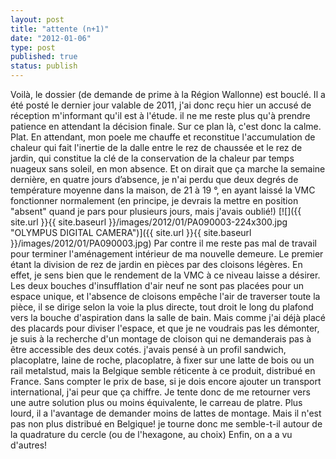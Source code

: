 ```yaml
---
layout: post
title: "attente (n+1)"
date: "2012-01-06"
type: post
published: true
status: publish
---
```


Voilà, le dossier (de demande de prime à la Région Wallonne) est bouclé. Il a été posté le dernier jour valable de 2011, j'ai donc reçu hier un accusé de réception m'informant qu'il est à l'étude. il ne me reste plus qu'à prendre patience en attendant la décision finale. Sur ce plan là, c'est donc la calme. Plat. En attendant, mon poele me chauffe et reconstitue l'accumulation de chaleur qui fait l'inertie de la dalle entre le rez de chaussée et le rez de jardin, qui constitue la clé de la conservation de la chaleur par temps nuageux sans soleil, en mon absence. Et on dirait que ça marche la semaine dernière, en quatre jours d’absence, je n'ai perdu que deux degrés de température moyenne dans la maison, de 21 à 19 °, en ayant laissé la VMC fonctionner normalement (en principe, je devrais la mettre en position "absent" quand je pars pour plusieurs jours, mais j'avais oublié!) [![]({{ site.url }}{{ site.baseurl }}/images/2012/01/PA090003-224x300.jpg "OLYMPUS DIGITAL CAMERA")]({{ site.url }}{{ site.baseurl }}/images/2012/01/PA090003.jpg) Par contre il me reste pas mal de travail pour terminer l'aménagement intérieur de ma nouvelle demeure. Le premier étant la division de rez de jardin en pièces par des cloisons légères. En effet, je sens bien que le rendement de la VMC à ce niveau laisse a désirer. Les deux bouches d'insufflation d'air neuf ne sont pas placées pour un espace unique, et l'absence de cloisons empêche l'air de traverser toute la pièce, il se dirige selon la voie la plus directe, tout droit le long du plafond vers la bouche d'aspiration dans la salle de bain. Mais comme j'ai déjà placé des placards pour diviser l'espace, et que je ne voudrais pas les démonter, je suis à la recherche d'un montage de cloison qui ne demanderais pas à être accessible des deux cotés. j'avais pensé à un profil sandwich, placoplatre, laine de roche, placoplatre, à fixer sur une latte de bois ou un rail metalstud, mais la Belgique semble réticente à ce produit, distribué en France. Sans compter le prix de base, si je dois encore ajouter un transport international, j'ai peur que ça chiffre. Je tente donc de me retourner vers une autre solution plus ou moins équivalente, le carreau de platre. Plus lourd, il a l'avantage de demander moins de lattes de montage. Mais il n'est pas non plus distribué en Belgique! je tourne donc me semble-t-il autour de la quadrature du cercle (ou de l'hexagone, au choix) Enfin, on a a vu d'autres!
